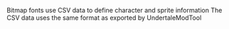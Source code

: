 Bitmap fonts use CSV data to define character and sprite information
The CSV data uses the same format as exported by UndertaleModTool